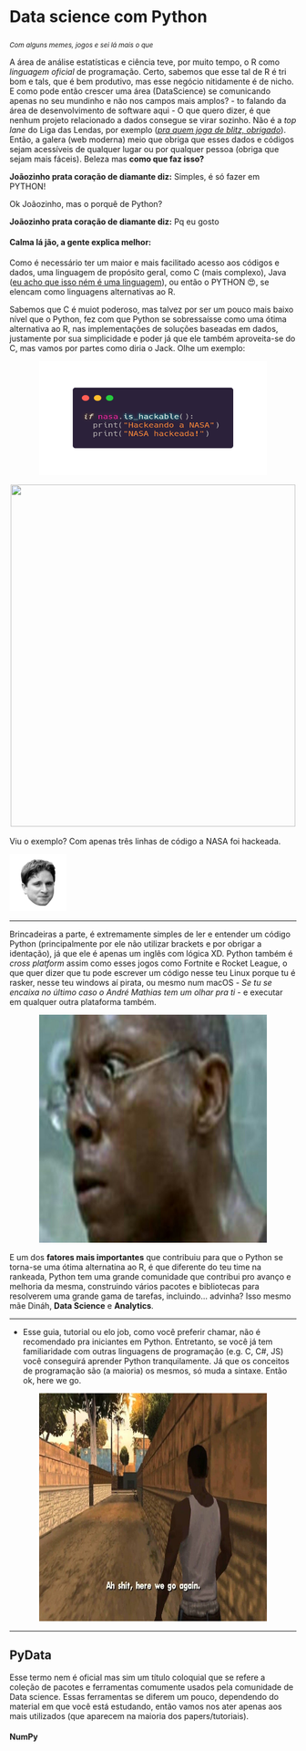 # Data science com Python
<sub>*Com alguns memes, jogos e sei lá mais o que*</sub>

 
A área de análise estatísticas e ciência teve, por muito tempo, 
o R como _linguagem oficial_ de programação. 
Certo, sabemos que esse tal de R é tri bom e tals, 
que é bem produtivo, mas esse negócio nitidamente é de nicho. 
E como pode então crescer uma área (DataScience) se comunicando 
apenas no seu mundinho e não nos campos mais amplos? - to 
falando da área de desenvolvimento de software aqui - 
O que quero dizer, é que nenhum projeto relacionado a dados 
consegue se virar sozinho. Não é a _top lane_ do Liga das Lendas,
 por exemplo 
 ([_pra quem joga de blitz, obrigado_](https://www.youtube.com/watch?v=UwHWTlzIzII)). 
 Então, a galera (web moderna) meio que obriga que esses dados e códigos 
 sejam acessíveis de qualquer lugar ou por qualquer pessoa (obriga que sejam mais fáceis). 
 Beleza mas **como que faz isso?**

**Joãozinho prata coração de diamante diz:** Simples, é só fazer em PYTHON!

Ok Joãozinho, mas o porquê de Python?

**Joãozinho prata coração de diamante diz:** Pq eu gosto 


#### Calma lá jão, a gente explica melhor:

Como é necessário ter um maior e mais facilitado acesso aos 
códigos e dados, uma linguagem de propósito geral,
 como C (mais complexo), Java 
 ([eu acho que isso ném é uma linguagem](https://www.youtube.com/watch?v=VfeXuzJRalM)), ou então o PYTHON :heart_eyes:, 
 se elencam como linguagens alternativas ao R.

Sabemos que C é muiot poderoso, mas talvez por ser um pouco mais baixo nível que o Python, fez com 
que Python se sobressaísse como uma ótima alternativa ao R, 
nas implementações de soluções baseadas em dados, 
justamente por sua simplicidade e poder já que ele também aproveita-se do C, 
mas vamos por partes como diria o Jack. Olhe um exemplo:


<p align="center">
  <img src="images_gifs/hackable.png" width="400" height="200">
</p>

<p align="center">
  <img src="https://media1.giphy.com/media/3knKct3fGqxhK/giphy.gif?cid=ecf05e47niiq8x4pf8utu58k2yelc4pwimg8krjwq74cau1p&rid=giphy.gif" width="500" height="600">
</p>


Viu o exemplo? Com apenas três linhas de código a NASA foi hackeada. 
<p align="left">
  <img src="images_gifs/kappa.png_large" width="100" height="100" >
</p>

----- 

Brincadeiras a parte, é extremamente simples de ler e entender um código Python 
(principalmente por ele não utilizar brackets e por obrigar a identação), 
já que ele é apenas um inglês com lógica XD. Python também é 
_cross platform_ assim como esses jogos como Fortnite e Rocket League, o que quer 
dizer que tu pode escrever um código nesse teu Linux porque 
tu é rasker, nesse teu windows aí pirata, ou mesmo num macOS - 
_Se tu se encaixa no último caso o André Mathias tem um olhar pra ti_ - e executar em
qualquer outra plataforma também.


<p align="center">
  <img src="images_gifs/burgues.jpg" width="400" height="400" >
</p> 
    

E um dos **fatores mais importantes** que contribuiu para que o Python se torna-se uma ótima 
alternatina ao R, é que diferente do teu time na rankeada, 
Python tem uma grande comunidade que contribui pro avanço e 
melhoria da mesma, construindo vários pacotes e bibliotecas 
para resolverem uma grande gama de tarefas, incluindo... advinha?
 Isso mesmo mãe Dináh, **Data Science** e **Analytics**.

------
    
 - Esse guia, tutorial ou elo job, como você preferir chamar, 
 não é recomendado pra iniciantes em Python. 
 Entretanto, se você já tem familiaridade com outras linguagens 
 de programação (e.g. C, C#, JS) você conseguirá aprender 
 Python tranquilamente. Já que os conceitos de programação são 
 (a maioria) os mesmos, só muda a sintaxe. Então ok, 
 here we go.

<p align="center">
  <img src="images_gifs/oh_shit.jpg" width="400" height="400" >
</p>

------
## PyData

Esse termo nem é oficial mas sim um título coloquial que se 
refere a coleção de pacotes e ferramentas comumente usados pela 
comunidade de Data science. Essas ferramentas se diferem um 
pouco, dependendo do material em que você está estudando, 
então vamos nos ater apenas aos mais utilizados 
(que aparecem na maioria dos papers/tutoriais). 

    
#### NumPy


    


